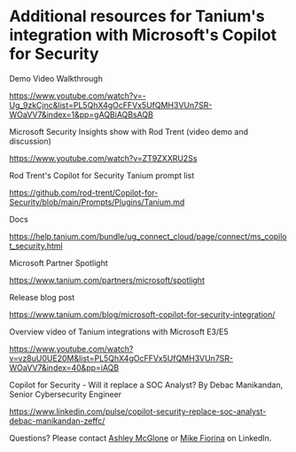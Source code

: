 # Additional resources for Tanium's integration with Microsoft's Copilot for Security

Demo Video Walkthrough

https://www.youtube.com/watch?v=-Ug_9zkCjnc&list=PL5QhX4gOcFFVx5UfQMH3VUn7SR-WOaVV7&index=1&pp=gAQBiAQBsAQB

Microsoft Security Insights show with Rod Trent (video demo and discussion)

https://www.youtube.com/watch?v=ZT9ZXXRU2Ss 

Rod Trent's Copilot for Security Tanium prompt list

https://github.com/rod-trent/Copilot-for-Security/blob/main/Prompts/Plugins/Tanium.md

Docs

https://help.tanium.com/bundle/ug_connect_cloud/page/connect/ms_copilot_security.html

Microsoft Partner Spotlight

https://www.tanium.com/partners/microsoft/spotlight

Release blog post

https://www.tanium.com/blog/microsoft-copilot-for-security-integration/

Overview video of Tanium integrations with Microsoft E3/E5

https://www.youtube.com/watch?v=vz8uU0UE20M&list=PL5QhX4gOcFFVx5UfQMH3VUn7SR-WOaVV7&index=40&pp=iAQB

Copilot for Security - Will it replace a SOC Analyst? By Debac Manikandan, Senior Cybersecurity Engineer

https://www.linkedin.com/pulse/copilot-security-replace-soc-analyst-debac-manikandan-zeffc/


Questions? Please contact [Ashley McGlone](https://www.linkedin.com/in/ashleymcglone/) or [Mike Fiorina](https://www.linkedin.com/in/mikefiorina/) on LinkedIn.
